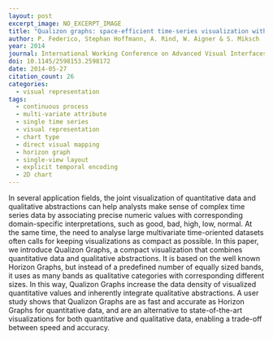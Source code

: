 ```yaml
---
layout: post
excerpt_image: NO_EXCERPT_IMAGE
title: "Qualizon graphs: space-efficient time-series visualization with qualitative abstractions"
author: P. Federico, Stephan Hoffmann, A. Rind, W. Aigner & S. Miksch
year: 2014
journal: International Working Conference on Advanced Visual Interfaces
doi: 10.1145/2598153.2598172
date: 2014-05-27
citation_count: 26
categories:
  - visual representation
tags:
  - continuous process
  - multi-variate attribute
  - single time series
  - visual representation
  - chart type
  - direct visual mapping
  - horizon graph
  - single-view layout
  - explicit temporal encoding
  - 2D chart
---
```

In several application fields, the joint visualization of quantitative data and qualitative abstractions can help analysts make sense of complex time series data by associating precise numeric values with corresponding domain-specific interpretations, such as good, bad, high, low, normal. At the same time, the need to analyse large multivariate time-oriented datasets often calls for keeping visualizations as compact as possible. In this paper, we introduce Qualizon Graphs, a compact visualization that combines quantitative data and qualitative abstractions. It is based on the well known Horizon Graphs, but instead of a predefined number of equally sized bands, it uses as many bands as qualitative categories with corresponding different sizes. In this way, Qualizon Graphs increase the data density of visualized quantitative values and inherently integrate qualitative abstractions. A user study shows that Qualizon Graphs are as fast and accurate as Horizon Graphs for quantitative data, and are an alternative to state-of-the-art visualizations for both quantitative and qualitative data, enabling a trade-off between speed and accuracy.

